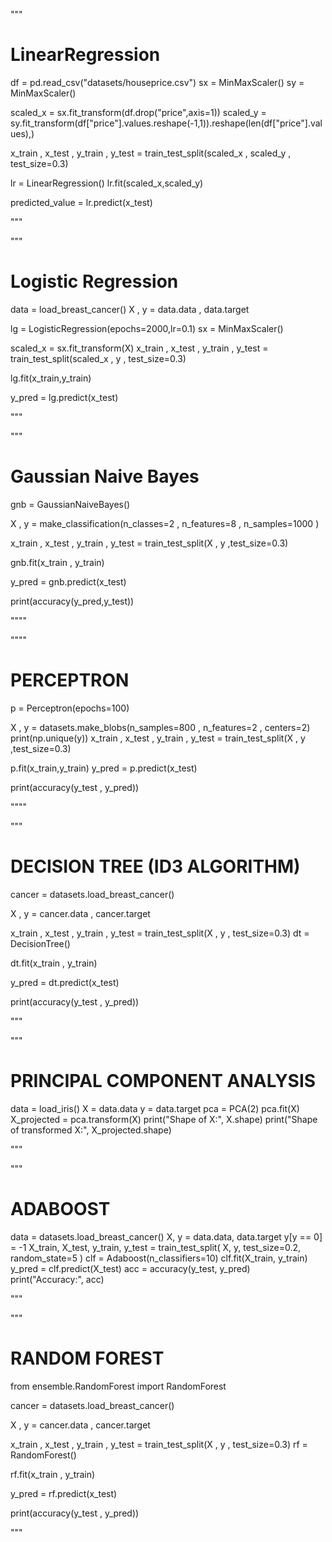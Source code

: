 """  
# LinearRegression

df = pd.read_csv("datasets/houseprice.csv")
sx = MinMaxScaler()
sy = MinMaxScaler()

scaled_x = sx.fit_transform(df.drop("price",axis=1))
scaled_y = sy.fit_transform(df["price"].values.reshape(-1,1)).reshape(len(df["price"].values),)

x_train , x_test , y_train , y_test = train_test_split(scaled_x , scaled_y , test_size=0.3)

lr = LinearRegression()
lr.fit(scaled_x,scaled_y)

predicted_value = lr.predict(x_test)

"""

"""
# Logistic Regression

data = load_breast_cancer()
X , y = data.data , data.target

lg = LogisticRegression(epochs=2000,lr=0.1)
sx = MinMaxScaler()

scaled_x = sx.fit_transform(X)
x_train , x_test , y_train , y_test = train_test_split(scaled_x , y , test_size=0.3)

lg.fit(x_train,y_train)

y_pred = lg.predict(x_test)

"""

"""
# Gaussian Naive Bayes

gnb = GaussianNaiveBayes()

X , y = make_classification(n_classes=2 , n_features=8 , n_samples=1000 )

x_train , x_test , y_train , y_test = train_test_split(X , y ,test_size=0.3)

gnb.fit(x_train , y_train)

y_pred = gnb.predict(x_test)

print(accuracy(y_pred,y_test))

""""

""""

# PERCEPTRON 


p = Perceptron(epochs=100)

X , y = datasets.make_blobs(n_samples=800 , n_features=2 , centers=2)
print(np.unique(y))
x_train , x_test , y_train , y_test = train_test_split(X , y ,test_size=0.3)

p.fit(x_train,y_train)
y_pred = p.predict(x_test)

print(accuracy(y_test , y_pred))


""""

"""
# DECISION TREE (ID3 ALGORITHM) 

cancer = datasets.load_breast_cancer()

X , y = cancer.data , cancer.target

x_train , x_test , y_train , y_test = train_test_split(X , y , test_size=0.3)
dt = DecisionTree()

dt.fit(x_train , y_train)

y_pred  = dt.predict(x_test)

print(accuracy(y_test , y_pred))

"""

"""
# PRINCIPAL COMPONENT ANALYSIS

data = load_iris()
X = data.data
y = data.target
pca = PCA(2)
pca.fit(X)
X_projected = pca.transform(X)
print("Shape of X:", X.shape)
print("Shape of transformed X:", X_projected.shape)

"""

"""
# ADABOOST

data = datasets.load_breast_cancer()
X, y = data.data, data.target
y[y == 0] = -1
X_train, X_test, y_train, y_test = train_test_split(
    X, y, test_size=0.2, random_state=5
)
clf = Adaboost(n_classifiers=10)
clf.fit(X_train, y_train)
y_pred = clf.predict(X_test)
acc = accuracy(y_test, y_pred)
print("Accuracy:", acc)


"""

"""
# RANDOM FOREST 

from ensemble.RandomForest import RandomForest


cancer = datasets.load_breast_cancer()

X , y = cancer.data , cancer.target

x_train , x_test , y_train , y_test = train_test_split(X , y , test_size=0.3)
rf = RandomForest()

rf.fit(x_train , y_train)

y_pred  = rf.predict(x_test)

print(accuracy(y_test , y_pred))



"""
